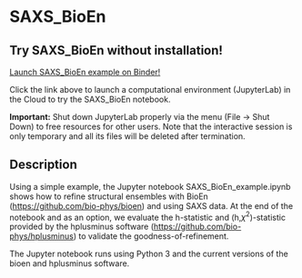 # SAXS\_BioEn

## Try SAXS\_BioEn without installation!

[Launch SAXS\_BioEn example on Binder!](https://notebooks.mpcdf.mpg.de/binder/v2/git/https%3A%2F%2Fgitlab.mpcdf.mpg.de%2FMPIBP-Hummer%2FSAXS_BioEn.git/HEAD?labpath=SAXS_BioEn_example.ipynb)

Click the link above to launch a computational environment (JupyterLab) in the Cloud to try the SAXS\_BioEn notebook.

**Important:** Shut down JupyterLab properly via the menu
(File -> Shut Down) to free resources for other users. Note that the interactive
session is only temporary and all its files will be deleted after termination.

## Description

Using a simple example, the Jupyter notebook SAXS\_BioEn\_example.ipynb shows how
to refine structural ensembles with BioEn (https://github.com/bio-phys/bioen)
and using SAXS data. At the end of the notebook and as an option, we evaluate
the h-statistic and (h,$\chi^2$)-statistic provided by the hplusminus software (https://github.com/bio-phys/hplusminus) to validate
the goodness-of-refinement. 

The Jupyter notebook runs using Python 3 and the current versions of the bioen
and hplusminus software.
